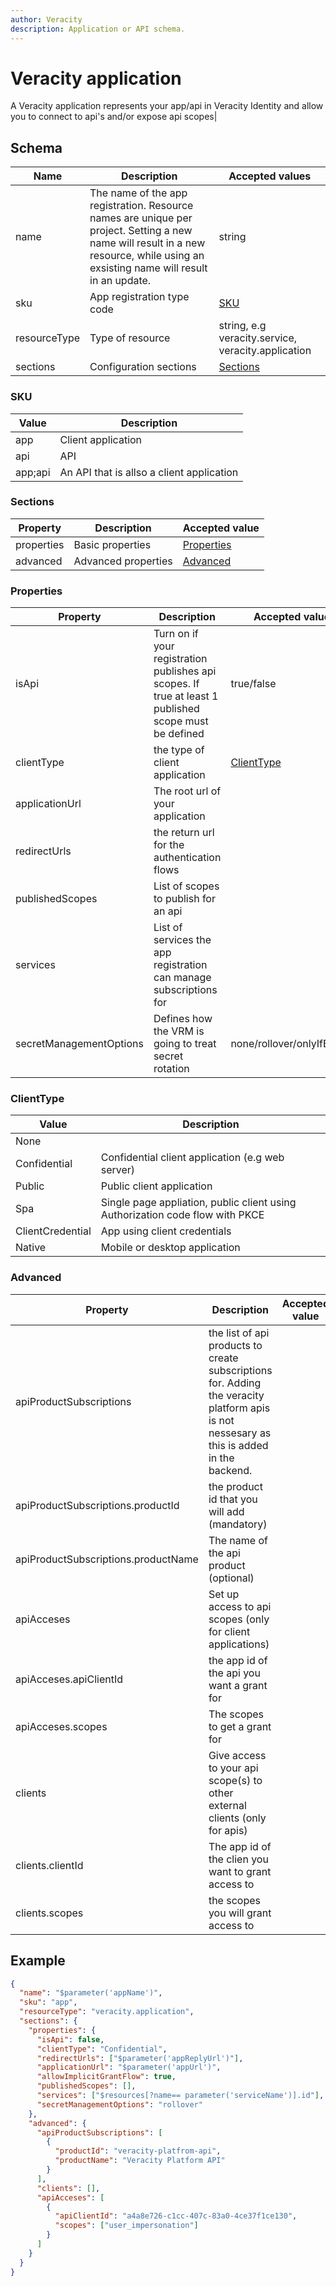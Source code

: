 ```yaml
---
author: Veracity
description: Application or API schema.
---
```


# Veracity application

A Veracity application represents your app/api in Veracity Identity and allow you to connect to api's and/or expose api scopes|

## Schema

|Name|Description|Accepted values|
|----|-----------|---------------|
|name|The name of the app registration. Resource names are unique per project. Setting a new name will result in a new resource, while using an exsisting name will result in an update.|string|
|sku|App registration type code|[SKU](#sku)|
|resourceType|Type of resource|string, e.g veracity.service, veracity.application|
|sections|Configuration sections|[Sections](#sections)|

### SKU
|Value|Description|
|-----|-----------|
|app|Client application|
|api|API|
|app;api|An API that is allso a client application

### Sections
|Property|Description|Accepted value|
|--------|-----------|--------------|
|properties|Basic properties|[Properties](#properties)|
|advanced|Advanced properties|[Advanced](#advanced)|

### Properties
|Property|Description|Accepted value|
|--------|-----------|--------------|
|isApi|Turn on if your registration publishes api scopes. If true at least 1 published scope must be defined|true/false|
|clientType|the type of client application|[ClientType](#clienttype)|
|applicationUrl|The root url of your application||
|redirectUrls|the return url for the authentication flows||
|publishedScopes|List of scopes to publish for an api||
|services|List of services the app registration can manage subscriptions for||
|secretManagementOptions|Defines how the VRM is going to treat secret rotation|none/rollover/onlyIfEmpty|

### ClientType
|Value|Description|
|-----|-----------|
|None||
|Confidential| Confidential client application (e.g web server)|
|Public| Public client application|
|Spa| Single page appliation, public client using Authorization code flow with PKCE|
|ClientCredential|App using client credentials|
|Native|Mobile or desktop application|
### Advanced
|Property|Description|Accepted value|
|--------|-----------|--------------|
|apiProductSubscriptions|the list of api products to create subscriptions for. Adding the veracity platform apis is not nessesary as this is added in the backend.||
|apiProductSubscriptions.productId|the product id that you will add (mandatory)||
|apiProductSubscriptions.productName|The name of the api product (optional)||
|apiAcceses|Set up access to api scopes (only for client applications)||
|apiAcceses.apiClientId|the app id of the api you want a grant for||
|apiAcceses.scopes|The scopes to get a grant for||
|clients|Give access to your api scope(s) to other external clients (only for apis)||
|clients.clientId|The app id of the clien you want to grant access to||
|clients.scopes|the scopes you will grant access to||

## Example

```json
{
  "name": "$parameter('appName')",
  "sku": "app",
  "resourceType": "veracity.application",
  "sections": {
    "properties": {
      "isApi": false,
      "clientType": "Confidential",
      "redirectUrls": ["$parameter('appReplyUrl')"],
      "applicationUrl": "$parameter('appUrl')",
      "allowImplicitGrantFlow": true,
      "publishedScopes": [],
      "services": ["$resources[?name== parameter('serviceName')].id"],
      "secretManagementOptions": "rollover"
    },
    "advanced": {
      "apiProductSubscriptions": [
        {
          "productId": "veracity-platfrom-api",
          "productName": "Veracity Platform API"
        }
      ],
      "clients": [],
      "apiAcceses": [
        {
          "apiClientId": "a4a8e726-c1cc-407c-83a0-4ce37f1ce130",
          "scopes": ["user_impersonation"]
        }
      ]
    }
  }
}
```